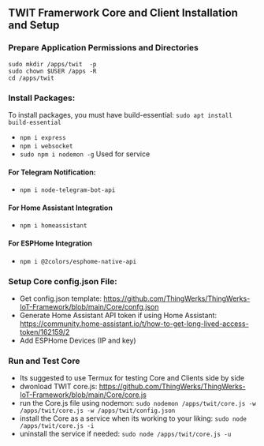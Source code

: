 ## TWIT Framerwork Core and Client Installation and Setup


### Prepare Application Permissions and Directories 

```
sudo mkdir /apps/twit  -p
sudo chown $USER /apps -R
cd /apps/twit
```

### Install Packages: 
To install packages, you must have build-essential: ```sudo apt install build-essential```
- ```npm i express```
- ```npm i websocket```
- ```sudo npm i nodemon -g``` Used for service 
#### For Telegram Notification:
- ```npm i node-telegram-bot-api```
#### For Home Assistant Integration
- ```npm i homeassistant```
#### For ESPHome Integration
- ```npm i @2colors/esphome-native-api```

### Setup Core config.json File: 
- Get config.json template: https://github.com/ThingWerks/ThingWerks-IoT-Framework/blob/main/Core/confg.json
- Generate Home Assistant API token if using Home Assistant: https://community.home-assistant.io/t/how-to-get-long-lived-access-token/162159/2
- Add ESPHome Devices (IP and key)

### Run and Test Core
- Its suggested to use Termux for testing Core and Clients side by side
- dwonload TWIT core.js: https://github.com/ThingWerks/ThingWerks-IoT-Framework/blob/main/Core/core.js
- run the Core.js file using nodemon:  ```sudo nodemon /apps/twit/core.js -w /apps/twit/core.js -w /apps/twit/config.json```
- install the Core as a service when its working to your liking: ```sudo node /apps/twit/core.js -i```
- uninstall the service if needed: ```sudo node /apps/twit/core.js -u```

